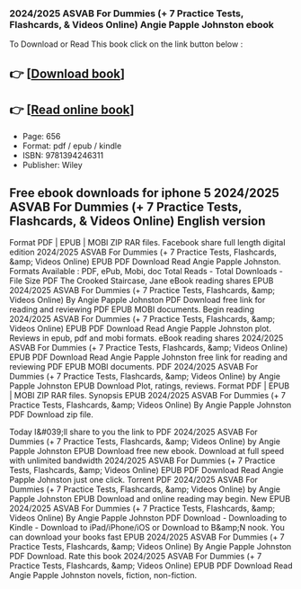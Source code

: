 ### 2024/2025 ASVAB For Dummies (+ 7 Practice Tests, Flashcards, & Videos Online) Angie Papple Johnston ebook

To Download or Read This book click on the link button below :

## 👉  [**[Download book](http://filesbooks.info/download.php?group=book&from=github.com&id=705982&lnk=1081 "Download book")**]

## 👉  [**[Read online book](http://filesbooks.info/download.php?group=book&from=github.com&id=705982&lnk=1081 "Read online book")**]


* Page: 656
* Format: pdf / epub / kindle
* ISBN: 9781394246311
* Publisher: Wiley



## Free ebook downloads for iphone 5 2024/2025 ASVAB For Dummies (+ 7 Practice Tests, Flashcards, & Videos Online) English version


Format PDF | EPUB | MOBI ZIP RAR files. Facebook share full length digital edition 2024/2025 ASVAB For Dummies (+ 7 Practice Tests, Flashcards, &amp;amp; Videos Online) EPUB PDF Download Read Angie Papple Johnston. Formats Available : PDF, ePub, Mobi, doc Total Reads - Total Downloads - File Size PDF The Crooked Staircase, Jane eBook reading shares EPUB 2024/2025 ASVAB For Dummies (+ 7 Practice Tests, Flashcards, &amp;amp; Videos Online) By Angie Papple Johnston PDF Download free link for reading and reviewing PDF EPUB MOBI documents. Begin reading 2024/2025 ASVAB For Dummies (+ 7 Practice Tests, Flashcards, &amp;amp; Videos Online) EPUB PDF Download Read Angie Papple Johnston plot. Reviews in epub, pdf and mobi formats. eBook reading shares 2024/2025 ASVAB For Dummies (+ 7 Practice Tests, Flashcards, &amp;amp; Videos Online) EPUB PDF Download Read Angie Papple Johnston free link for reading and reviewing PDF EPUB MOBI documents. PDF 2024/2025 ASVAB For Dummies (+ 7 Practice Tests, Flashcards, &amp;amp; Videos Online) by Angie Papple Johnston EPUB Download Plot, ratings, reviews. Format PDF | EPUB | MOBI ZIP RAR files. Synopsis EPUB 2024/2025 ASVAB For Dummies (+ 7 Practice Tests, Flashcards, &amp;amp; Videos Online) By Angie Papple Johnston PDF Download zip file.

Today I&amp;#039;ll share to you the link to PDF 2024/2025 ASVAB For Dummies (+ 7 Practice Tests, Flashcards, &amp;amp; Videos Online) by Angie Papple Johnston EPUB Download free new ebook. Download at full speed with unlimited bandwidth 2024/2025 ASVAB For Dummies (+ 7 Practice Tests, Flashcards, &amp;amp; Videos Online) EPUB PDF Download Read Angie Papple Johnston just one click. Torrent PDF 2024/2025 ASVAB For Dummies (+ 7 Practice Tests, Flashcards, &amp;amp; Videos Online) by Angie Papple Johnston EPUB Download and online reading may begin. New EPUB 2024/2025 ASVAB For Dummies (+ 7 Practice Tests, Flashcards, &amp;amp; Videos Online) By Angie Papple Johnston PDF Download - Downloading to Kindle - Download to iPad/iPhone/iOS or Download to B&amp;amp;N nook. You can download your books fast EPUB 2024/2025 ASVAB For Dummies (+ 7 Practice Tests, Flashcards, &amp;amp; Videos Online) By Angie Papple Johnston PDF Download. Rate this book 2024/2025 ASVAB For Dummies (+ 7 Practice Tests, Flashcards, &amp;amp; Videos Online) EPUB PDF Download Read Angie Papple Johnston novels, fiction, non-fiction.






